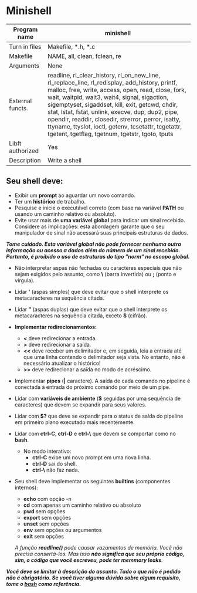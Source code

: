 # Minishell

Program name | minishell
------------ | ---------
Turn in files| Makefile, *.h, *.c
Makefile     | NAME, all, clean, fclean, re
Arguments    | None
External functs.| readline, rl_clear_history, rl_on_new_line, rl_replace_line, rl_redisplay, add_history, printf, malloc, free, write, access, open, read, close, fork, wait, waitpid, wait3, wait4, signal, sigaction, sigemptyset, sigaddset, kill, exit, getcwd, chdir, stat, lstat, fstat, unlink, execve, dup, dup2, pipe, opendir, readdir, closedir, strerror, perror, isatty, ttyname, ttyslot, ioctl, getenv, tcsetattr, tcgetattr, tgetent, tgetflag, tgetnum, tgetstr, tgoto, tputs
Libft authorized | Yes
Description  | Write a shell

## Seu shell deve:
* Exibir um **prompt** ao aguardar um novo comando.
* Ter um **histórico** de trabalho.
* Pesquise e inicie o executável correto (com base na variável **PATH** ou usando um
caminho relativo ou absoluto).
* Evite usar mais de **uma variável global** para indicar um sinal recebido. Considere as implicações: esta abordagem garante que o seu manipulador de sinal não acessará suas principais estruturas de dados.

***Tome cuidado. Esta variável global não pode fornecer nenhuma outra informação ou acesso a dados além do número de um sinal recebido. Portanto, é proibido o uso de estruturas do tipo "norm" no escopo global.***

* Não interpretar aspas não fechadas ou caracteres especiais que não sejam exigidos pelo assunto, como **\\** (barra invertida) ou **;** (ponto e vírgula).
* Lidar **'** (aspas simples) que deve evitar que o shell interprete os metacaracteres na sequência citada.
* Lidar **"** (aspas duplas) que deve evitar que o shell interprete os metacaracteres na sequência citada, exceto **$** (cifrão).
* **Implementar redirecionamentos:**
  * **<** deve redirecionar a entrada.
  * **\>** deve redirecionar a saída.
  * **<<** deve receber um delimitador e, em seguida, leia a entrada até que uma linha contendo o delimitador seja vista. No entanto, não é necessário atualizar o histórico!
  * **\>>** deve redirecionar a saída no modo de acréscimo.
* Implementar **pipes** (**|** caractere). A saída de cada comando no pipeline é conectada à entrada do próximo comando por meio de um pipe.
* Lidar com **variáveis de ambiente** (**$** seguidas por uma sequência de caracteres) que devem se expandir para seus valores.
* Lidar com **$?** que deve se expandir para o status de saída do pipeline em primeiro plano executado mais recentemente.
* Lidar com **ctrl-C**, **ctrl-D** e **ctrl-\\** que devem se comportar como no **bash**.
  * No modo interativo:
    * **ctrl-C** exibe um novo prompt em uma nova linha.
    * **ctrl-D** sai do shell.
    * **ctrl-\\** não faz nada.
* Seu shell deve implementar os seguintes **builtins** (componentes internos):
  * **echo** com opção -n
  * **cd** com apenas um caminho relativo ou absoluto
  * **pwd** sem opções
  * **export** sem opções
  * **unset** sem opções
  * **env** sem opções ou argumentos
  * **exit** sem opções

  *A função **readline()** pode causar vazamentos de memória. Você não precisa consertá-los. Mas isso **não significa que seu próprio código, sim, o código que você escreveu, pode ter memmory leaks**.*

***Você deve se limitar à descrição do assunto. Tudo o que não é pedido não é obrigatório. Se você tiver alguma dúvida sobre algum requisito, tome o [bash](https://www.gnu.org/savannah-checkouts/gnu/bash/manual/) como referência.***